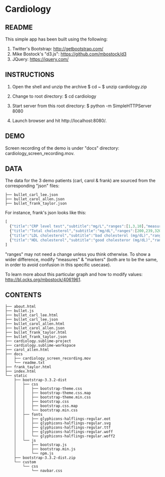 # Cardiology

## README
This simple app has been built using the following:
1. Twitter's Bootstrap: http://getbootstrap.com/
2. Mike Bostock's "d3.js": https://github.com/mbostock/d3
3. JQuery: https://jquery.com/

## INSTRUCTIONS
1. Open the shell and unzip the archive
$ cd ~
$ unzip cardiology.zip

2. Change to root directory:
$ cd cardiology

3. Start server from this root directory:
$ python -m SimpleHTTPServer 8080

4. Launch browser and hit http://localhost:8080/.

## DEMO
Screen recording of the demo is under "docs" directory: cardiology_screen_recording.mov.

## DATA
The data for the 3 demo patients (carl, carol & frank) are sourced from the corresponding "json" files:
```
├── bullet_carl_lee.json
├── bullet_carol_allen.json
├── bullet_frank_taylor.json
```

For instance, frank's json looks like this:
```javascript
[
  {"title":"CRP level test","subtitle":"mg/L","ranges":[1,3,10],"measures":[0.6],"markers":[0.6]},
  {"title":"Total cholesterol","subtitle":"mg/dL","ranges":[200,239,320],"measures":[141],"markers":[141]},
  {"title":"LDL cholesterol","subtitle":"bad cholesterol (mg/dL)","ranges":[159,189,300],"measures":[102],"markers":[102]},
  {"title":"HDL cholesterol","subtitle":"good cholesteror (mg/dL)","ranges":[100,129,159],"measures":[39],"markers":[39]}
]
```

"ranges" may not need a change unless you think otherwise. To show a wider difference, modify "measures" & "markers" (both are to be the same, in order to avoid confusion in this specific usecase).

To learn more about this particular graph and how to modify values: http://bl.ocks.org/mbostock/4061961.

## CONTENTS
```
├── about.html
├── bullet.js
├── bullet_carl_lee.html
├── bullet_carl_lee.json
├── bullet_carol_allen.html
├── bullet_carol_allen.json
├── bullet_frank_taylor.html
├── bullet_frank_taylor.json
├── cardiology.sublime-project
├── cardiology.sublime-workspace
├── carol_allen.html
├── docs
│   ├── cardiology_screen_recording.mov
│   └── readme.txt
├── frank_taylor.html
├── index.html
└── static
    ├── bootstrap-3.3.2-dist
    │   ├── css
    │   │   ├── bootstrap-theme.css
    │   │   ├── bootstrap-theme.css.map
    │   │   ├── bootstrap-theme.min.css
    │   │   ├── bootstrap.css
    │   │   ├── bootstrap.css.map
    │   │   └── bootstrap.min.css
    │   ├── fonts
    │   │   ├── glyphicons-halflings-regular.eot
    │   │   ├── glyphicons-halflings-regular.svg
    │   │   ├── glyphicons-halflings-regular.ttf
    │   │   ├── glyphicons-halflings-regular.woff
    │   │   └── glyphicons-halflings-regular.woff2
    │   └── js
    │       ├── bootstrap.js
    │       ├── bootstrap.min.js
    │       └── npm.js
    ├── bootstrap-3.3.2-dist.zip
    └── custom
        └── css
            └── navbar.css
```
